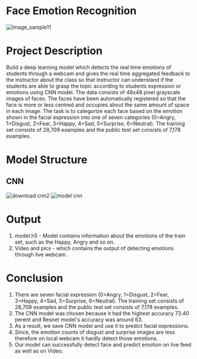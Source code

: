 #  Face Emotion Recognition

![Image_sample11](https://user-images.githubusercontent.com/99022806/236693692-a6cdbc06-f943-4720-9eed-7a73afdf40fb.png)

# Project Description
Build a deep learning model which detects the real time emotions of students through a webcam and gives the real time aggregated feedback to the instructor about the class so that instructor can understand if the students are able to grasp the topic according to students expression or emotions using CNN model.
The data consists of 48x48 pixel grayscale images of faces. The faces have been automatically registered so that the face is more or less centred and occupies about the same amount of space in each image.
The task is to categorize each face based on the emotion shown in the facial expression into one of seven categories (0=Angry, 1=Disgust, 2=Fear, 3=Happy, 4=Sad, 5=Surprise, 6=Neutral). The training set consists of 28,709 examples and the public test set consists of 7,178 examples.

# Model Structure
## CNN 
![download cnn2](https://user-images.githubusercontent.com/99022806/236639918-e061640e-d9cf-4dee-8637-e9ee446b8ecc.png)
![model cnn](https://user-images.githubusercontent.com/99022806/236639951-9ed5c936-e592-466a-a561-4e250e2813a3.png)  

# Output 
1. model.h5 - Model contains information about the emotions of the train set, such as the Happy, Angry and so on.
2. Video and pics - which contains the output of detecting emotions through live webcam.

# Conclusion
1. There are seven facial expression (0=Angry, 1=Disgust, 2=Fear, 3=Happy, 4=Sad, 5=Surprise, 6=Neutral). The training set consists of 28,709 examples and the public test set consists of 7,178 examples.
2. The CNN model was chosen because it had the highest accuracy 73.40 perent and Resnet model's accuracy was around 63.
3. As a result, we save CNN model and use it to predict facial expressions.
4. Since, the emotion counts of disgust and surprise images are less therefore on local webcam it hardly detect those emotions.
5. Our model can successfully detect face and predict emotion on live feed as well as on Video.
